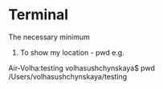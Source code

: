 # Terminal
The necessary minimum
1. To show my location - pwd
e.g.


Air-Volha:testing volhasushchynskaya$ pwd
/Users/volhasushchynskaya/testing
